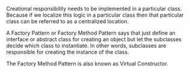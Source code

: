 Creational responsibility needs to be implemented in a particular class. Because if we localize this logic in a particular class then that particular class can  be referred to as a  centralized location.

A Factory Pattern or Factory Method Pattern says that just define an interface or abstract class for creating an object but let the subclasses decide which class to instantiate. 
In other words, subclasses are responsible for creating the instance of the class.

The Factory Method Pattern is also known as Virtual Constructor.

